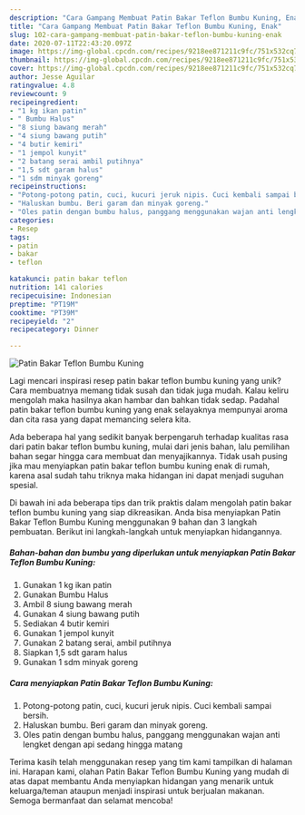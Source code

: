 ```yaml
---
description: "Cara Gampang Membuat Patin Bakar Teflon Bumbu Kuning, Enak"
title: "Cara Gampang Membuat Patin Bakar Teflon Bumbu Kuning, Enak"
slug: 102-cara-gampang-membuat-patin-bakar-teflon-bumbu-kuning-enak
date: 2020-07-11T22:43:20.097Z
image: https://img-global.cpcdn.com/recipes/9218ee871211c9fc/751x532cq70/patin-bakar-teflon-bumbu-kuning-foto-resep-utama.jpg
thumbnail: https://img-global.cpcdn.com/recipes/9218ee871211c9fc/751x532cq70/patin-bakar-teflon-bumbu-kuning-foto-resep-utama.jpg
cover: https://img-global.cpcdn.com/recipes/9218ee871211c9fc/751x532cq70/patin-bakar-teflon-bumbu-kuning-foto-resep-utama.jpg
author: Jesse Aguilar
ratingvalue: 4.8
reviewcount: 9
recipeingredient:
- "1 kg ikan patin"
- " Bumbu Halus"
- "8 siung bawang merah"
- "4 siung bawang putih"
- "4 butir kemiri"
- "1 jempol kunyit"
- "2 batang serai ambil putihnya"
- "1,5 sdt garam halus"
- "1 sdm minyak goreng"
recipeinstructions:
- "Potong-potong patin, cuci, kucuri jeruk nipis. Cuci kembali sampai bersih."
- "Haluskan bumbu. Beri garam dan minyak goreng."
- "Oles patin dengan bumbu halus, panggang menggunakan wajan anti lengket dengan api sedang hingga matang"
categories:
- Resep
tags:
- patin
- bakar
- teflon

katakunci: patin bakar teflon 
nutrition: 141 calories
recipecuisine: Indonesian
preptime: "PT19M"
cooktime: "PT39M"
recipeyield: "2"
recipecategory: Dinner

---
```



![Patin Bakar Teflon Bumbu Kuning](https://img-global.cpcdn.com/recipes/9218ee871211c9fc/751x532cq70/patin-bakar-teflon-bumbu-kuning-foto-resep-utama.jpg)

Lagi mencari inspirasi resep patin bakar teflon bumbu kuning yang unik? Cara membuatnya memang tidak susah dan tidak juga mudah. Kalau keliru mengolah maka hasilnya akan hambar dan bahkan tidak sedap. Padahal patin bakar teflon bumbu kuning yang enak selayaknya mempunyai aroma dan cita rasa yang dapat memancing selera kita.



Ada beberapa hal yang sedikit banyak berpengaruh terhadap kualitas rasa dari patin bakar teflon bumbu kuning, mulai dari jenis bahan, lalu pemilihan bahan segar hingga cara membuat dan menyajikannya. Tidak usah pusing jika mau menyiapkan patin bakar teflon bumbu kuning enak di rumah, karena asal sudah tahu triknya maka hidangan ini dapat menjadi suguhan spesial.


Di bawah ini ada beberapa tips dan trik praktis dalam mengolah patin bakar teflon bumbu kuning yang siap dikreasikan. Anda bisa menyiapkan Patin Bakar Teflon Bumbu Kuning menggunakan 9 bahan dan 3 langkah pembuatan. Berikut ini langkah-langkah untuk menyiapkan hidangannya.

<!--inarticleads1-->

##### Bahan-bahan dan bumbu yang diperlukan untuk menyiapkan Patin Bakar Teflon Bumbu Kuning:

1. Gunakan 1 kg ikan patin
1. Gunakan  Bumbu Halus
1. Ambil 8 siung bawang merah
1. Gunakan 4 siung bawang putih
1. Sediakan 4 butir kemiri
1. Gunakan 1 jempol kunyit
1. Gunakan 2 batang serai, ambil putihnya
1. Siapkan 1,5 sdt garam halus
1. Gunakan 1 sdm minyak goreng




<!--inarticleads2-->

##### Cara menyiapkan Patin Bakar Teflon Bumbu Kuning:

1. Potong-potong patin, cuci, kucuri jeruk nipis. Cuci kembali sampai bersih.
1. Haluskan bumbu. Beri garam dan minyak goreng.
1. Oles patin dengan bumbu halus, panggang menggunakan wajan anti lengket dengan api sedang hingga matang




Terima kasih telah menggunakan resep yang tim kami tampilkan di halaman ini. Harapan kami, olahan Patin Bakar Teflon Bumbu Kuning yang mudah di atas dapat membantu Anda menyiapkan hidangan yang menarik untuk keluarga/teman ataupun menjadi inspirasi untuk berjualan makanan. Semoga bermanfaat dan selamat mencoba!
